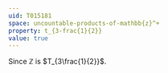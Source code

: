 ```yaml
---
uid: T015181
space: uncountable-products-of-mathbb{z}^+
property: t_{3-frac{1}{2}}
value: true
---
```

Since $\mathbb{Z}$ is $T_{3\frac{1}{2}}$.

